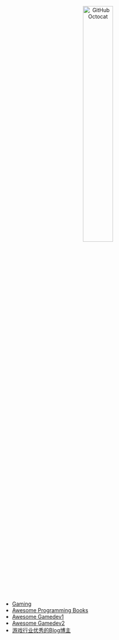 <p align="center">
  <img alt="GitHub Octocat" src="https://longshilin.com/images/favicon.png" width="40%">
</p>

  - [Gaming](game.md)
  - [Awesome Programming Books](https://github.com/zero-equals-false/awesome-programming-books)
  - [Awesome Gamedev1](https://github.com/Calinou/awesome-gamedev)
  - [Awesome Gamedev2](https://github.com/skywind3000/awesome-gamedev)
  - [游戏行业优秀的Blog博主](blog.md)

<!--stackedit_data:
eyJoaXN0b3J5IjpbMTg2MTM4ODY4MiwxMTI5NzY3Nzk1LDEyNT
k0NzMwOCwxMzY2OTM2MTc1XX0=
-->